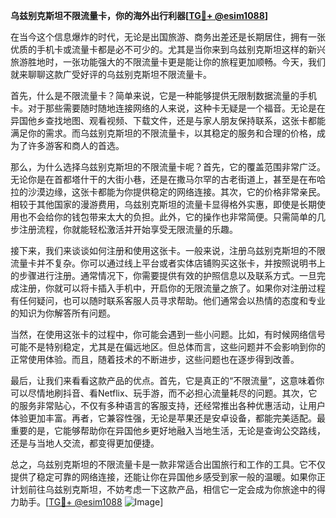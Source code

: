 **乌兹别克斯坦不限流量卡，你的海外出行利器[[TG💪+ @esim1088](https://t.me/s/esim1088)]**

在当今这个信息爆炸的时代，无论是出国旅游、商务出差还是长期居住，拥有一张优质的手机卡或流量卡都是必不可少的。尤其是当你来到乌兹别克斯坦这样的新兴旅游胜地时，一张功能强大的不限流量卡更是能让你的旅程更加顺畅。今天，我们就来聊聊这款广受好评的乌兹别克斯坦不限流量卡。

首先，什么是不限流量卡？简单来说，它是一种能够提供无限制数据流量的手机卡。对于那些需要随时随地连接网络的人来说，这种卡无疑是一个福音。无论是在异国他乡查找地图、观看视频、下载文件，还是与家人朋友保持联系，这张卡都能满足你的需求。而乌兹别克斯坦的不限流量卡，以其稳定的服务和合理的价格，成为了许多游客和商人的首选。

那么，为什么选择乌兹别克斯坦的不限流量卡呢？首先，它的覆盖范围非常广泛。无论你是在首都塔什干的大街小巷，还是在撒马尔罕的古老街道上，甚至是在布哈拉的沙漠边缘，这张卡都能为你提供稳定的网络连接。其次，它的价格非常亲民。相较于其他国家的漫游费用，乌兹别克斯坦的流量卡显得格外实惠，即使是长期使用也不会给你的钱包带来太大的负担。此外，它的操作也非常简便。只需简单的几步注册流程，你就能轻松激活并开始享受无限流量的乐趣。

接下来，我们来谈谈如何注册和使用这张卡。一般来说，注册乌兹别克斯坦的不限流量卡并不复杂。你可以通过线上平台或者实体店铺购买这张卡，并按照说明书上的步骤进行注册。通常情况下，你需要提供有效的护照信息以及联系方式。一旦完成注册，你就可以将卡插入手机中，开启你的无限流量之旅了。如果你对注册过程有任何疑问，也可以随时联系客服人员寻求帮助。他们通常会以热情的态度和专业的知识为你解答所有问题。

当然，在使用这张卡的过程中，你可能会遇到一些小问题。比如，有时候网络信号可能不是特别稳定，尤其是在偏远地区。但总体而言，这些问题并不会影响到你的正常使用体验。而且，随着技术的不断进步，这些问题也在逐步得到改善。

最后，让我们来看看这款产品的优点。首先，它是真正的“不限流量”，这意味着你可以尽情地刷抖音、看Netflix、玩手游，而不必担心流量耗尽的问题。其次，它的服务非常贴心，不仅有多种语言的客服支持，还经常推出各种优惠活动，让用户体验更加丰富。再者，它兼容性强，无论是苹果还是安卓设备，都能完美适配。最重要的是，它能够帮助你在异国他乡更好地融入当地生活，无论是查询公交路线，还是与当地人交流，都变得更加便捷。

总之，乌兹别克斯坦的不限流量卡是一款非常适合出国旅行和工作的工具。它不仅提供了稳定可靠的网络连接，还能让你在异国他乡感受到家一般的温暖。如果你正计划前往乌兹别克斯坦，不妨考虑一下这款产品，相信它一定会成为你旅途中的得力助手。[[TG💪+ @esim1088](https://t.me/s/esim1088) ![Image](https://i.postimg.cc/4NQfJmqS/Snipaste-2025-05-13-00-14-12.png)]